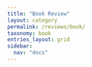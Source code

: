```yaml
---
title: "Book Review"
layout: category
permalink: /reviews/book/
taxonomy: book
entries_layout: grid
sidebar:
  nav: "docs"
---
```

